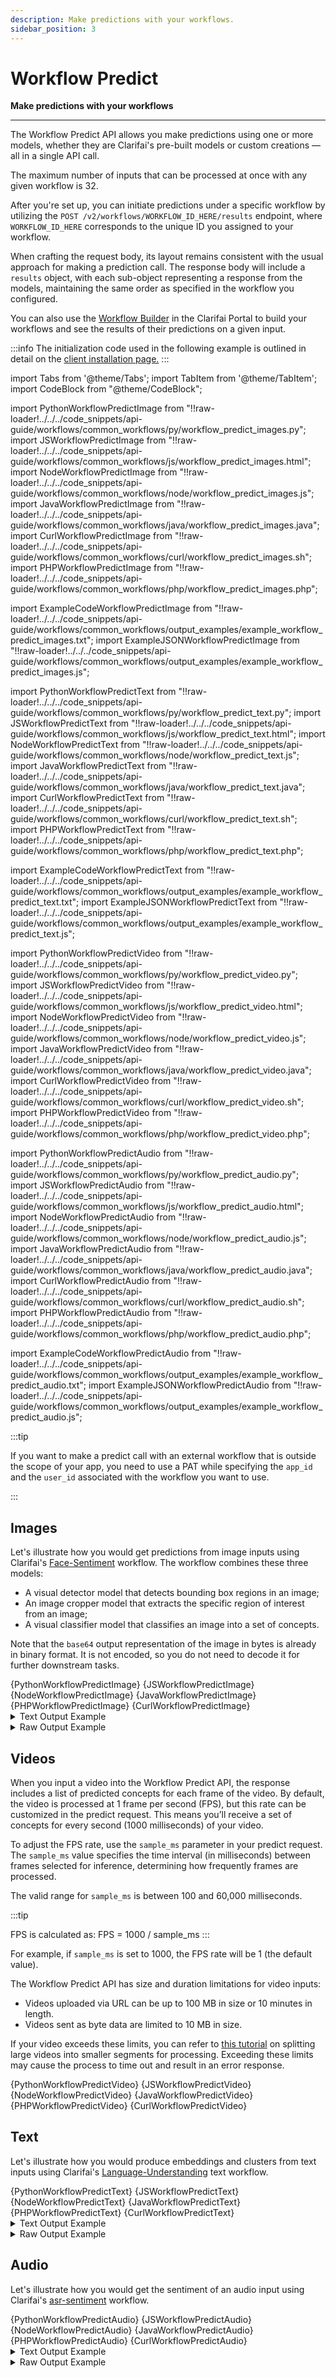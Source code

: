 ```yaml
---
description: Make predictions with your workflows.
sidebar_position: 3
---
```


# Workflow Predict

**Make predictions with your workflows**
<hr />

The Workflow Predict API allows you make predictions using one or more models, whether they are Clarifai's pre-built models or custom creations — all in a single API call.

The maximum number of inputs that can be processed at once with any given workflow is 32.

After you're set up, you can initiate predictions under a specific workflow by utilizing the `POST /v2/workflows/WORKFLOW_ID_HERE/results` endpoint, where `WORKFLOW_ID_HERE` corresponds to the unique ID you assigned to your workflow.

When crafting the request body, its layout remains consistent with the usual approach for making a prediction call. The response body will include a `results` object, with each sub-object representing a response from the models, maintaining the same order as specified in the workflow you configured.

You can also use the [Workflow Builder](https://docs.clarifai.com/portal-guide/workflows/working-with-workflows) in the Clarifai Portal to build your workflows and see the results of their predictions on a given input.

:::info
The initialization code used in the following example is outlined in detail on the [client installation page.](https://docs.clarifai.com/api-guide/api-overview/api-clients/#client-installation-instructions)
:::

import Tabs from '@theme/Tabs';
import TabItem from '@theme/TabItem';
import CodeBlock from "@theme/CodeBlock";

import PythonWorkflowPredictImage from "!!raw-loader!../../../code_snippets/api-guide/workflows/common_workflows/py/workflow_predict_images.py";
import JSWorkflowPredictImage from "!!raw-loader!../../../code_snippets/api-guide/workflows/common_workflows/js/workflow_predict_images.html";
import NodeWorkflowPredictImage from "!!raw-loader!../../../code_snippets/api-guide/workflows/common_workflows/node/workflow_predict_images.js";
import JavaWorkflowPredictImage from "!!raw-loader!../../../code_snippets/api-guide/workflows/common_workflows/java/workflow_predict_images.java";
import CurlWorkflowPredictImage from "!!raw-loader!../../../code_snippets/api-guide/workflows/common_workflows/curl/workflow_predict_images.sh";
import PHPWorkflowPredictImage from "!!raw-loader!../../../code_snippets/api-guide/workflows/common_workflows/php/workflow_predict_images.php";

import ExampleCodeWorkflowPredictImage from "!!raw-loader!../../../code_snippets/api-guide/workflows/common_workflows/output_examples/example_workflow_predict_images.txt";
import ExampleJSONWorkflowPredictImage from "!!raw-loader!../../../code_snippets/api-guide/workflows/common_workflows/output_examples/example_workflow_predict_images.js";

import PythonWorkflowPredictText from "!!raw-loader!../../../code_snippets/api-guide/workflows/common_workflows/py/workflow_predict_text.py";
import JSWorkflowPredictText from "!!raw-loader!../../../code_snippets/api-guide/workflows/common_workflows/js/workflow_predict_text.html";
import NodeWorkflowPredictText from "!!raw-loader!../../../code_snippets/api-guide/workflows/common_workflows/node/workflow_predict_text.js";
import JavaWorkflowPredictText from "!!raw-loader!../../../code_snippets/api-guide/workflows/common_workflows/java/workflow_predict_text.java";
import CurlWorkflowPredictText from "!!raw-loader!../../../code_snippets/api-guide/workflows/common_workflows/curl/workflow_predict_text.sh";
import PHPWorkflowPredictText from "!!raw-loader!../../../code_snippets/api-guide/workflows/common_workflows/php/workflow_predict_text.php";

import ExampleCodeWorkflowPredictText from "!!raw-loader!../../../code_snippets/api-guide/workflows/common_workflows/output_examples/example_workflow_predict_text.txt";
import ExampleJSONWorkflowPredictText from "!!raw-loader!../../../code_snippets/api-guide/workflows/common_workflows/output_examples/example_workflow_predict_text.js";

import PythonWorkflowPredictVideo from "!!raw-loader!../../../code_snippets/api-guide/workflows/common_workflows/py/workflow_predict_video.py";
import JSWorkflowPredictVideo from "!!raw-loader!../../../code_snippets/api-guide/workflows/common_workflows/js/workflow_predict_video.html";
import NodeWorkflowPredictVideo from "!!raw-loader!../../../code_snippets/api-guide/workflows/common_workflows/node/workflow_predict_video.js";
import JavaWorkflowPredictVideo from "!!raw-loader!../../../code_snippets/api-guide/workflows/common_workflows/java/workflow_predict_video.java";
import CurlWorkflowPredictVideo from "!!raw-loader!../../../code_snippets/api-guide/workflows/common_workflows/curl/workflow_predict_video.sh";
import PHPWorkflowPredictVideo from "!!raw-loader!../../../code_snippets/api-guide/workflows/common_workflows/php/workflow_predict_video.php";

import PythonWorkflowPredictAudio from "!!raw-loader!../../../code_snippets/api-guide/workflows/common_workflows/py/workflow_predict_audio.py";
import JSWorkflowPredictAudio from "!!raw-loader!../../../code_snippets/api-guide/workflows/common_workflows/js/workflow_predict_audio.html";
import NodeWorkflowPredictAudio from "!!raw-loader!../../../code_snippets/api-guide/workflows/common_workflows/node/workflow_predict_audio.js";
import JavaWorkflowPredictAudio from "!!raw-loader!../../../code_snippets/api-guide/workflows/common_workflows/java/workflow_predict_audio.java";
import CurlWorkflowPredictAudio from "!!raw-loader!../../../code_snippets/api-guide/workflows/common_workflows/curl/workflow_predict_audio.sh";
import PHPWorkflowPredictAudio from "!!raw-loader!../../../code_snippets/api-guide/workflows/common_workflows/php/workflow_predict_audio.php";

import ExampleCodeWorkflowPredictAudio from "!!raw-loader!../../../code_snippets/api-guide/workflows/common_workflows/output_examples/example_workflow_predict_audio.txt";
import ExampleJSONWorkflowPredictAudio from "!!raw-loader!../../../code_snippets/api-guide/workflows/common_workflows/output_examples/example_workflow_predict_audio.js";

:::tip

If you want to make a predict call with an external workflow that is outside the scope of your app, you need to use a PAT while specifying the `app_id` and the `user_id` associated with the workflow you want to use. 

:::

## Images

Let's illustrate how you would get predictions from image inputs using Clarifai's [Face-Sentiment](https://clarifai.com/clarifai/main/workflows/Face-Sentiment) workflow. The workflow combines these three models: 

- A visual detector model that detects bounding box regions in an image;
- An image cropper model that extracts the specific region of interest from an image;
- A visual classifier model that classifies an image into a set of concepts.

Note that the `base64` output representation of the image in bytes is already in binary format. It is not encoded, so you do not need to decode it for further downstream tasks.

<Tabs>

<TabItem value="python" label="Python">
    <CodeBlock className="language-python">{PythonWorkflowPredictImage}</CodeBlock>
</TabItem>

<TabItem value="js_rest" label="JavaScript (REST)">
    <CodeBlock className="language-javascript">{JSWorkflowPredictImage}</CodeBlock>
</TabItem>

<TabItem value="nodejs" label="NodeJS">
    <CodeBlock className="language-javascript">{NodeWorkflowPredictImage}</CodeBlock>
</TabItem>

<TabItem value="java" label="Java">
    <CodeBlock className="language-java">{JavaWorkflowPredictImage}</CodeBlock>
</TabItem>

<TabItem value="php" label="PHP">
    <CodeBlock className="language-php">{PHPWorkflowPredictImage}</CodeBlock>
</TabItem>

<TabItem value="curl" label="cURL">
    <CodeBlock className="language-bash">{CurlWorkflowPredictImage}</CodeBlock>
</TabItem>

</Tabs>

<details>
  <summary>Text Output Example</summary>
    <CodeBlock className="language-text">{ExampleCodeWorkflowPredictImage}</CodeBlock>
</details>

<details>
  <summary>Raw Output Example</summary>
    <CodeBlock className="language-javascript">{ExampleJSONWorkflowPredictImage}</CodeBlock>
</details>

## Videos

When you input a video into the Workflow Predict API, the response includes a list of predicted concepts for each frame of the video. By default, the video is processed at 1 frame per second (FPS), but this rate can be customized in the predict request. This means you’ll receive a set of concepts for every second (1000 milliseconds) of your video.

To adjust the FPS rate, use the `sample_ms` parameter in your predict request. The `sample_ms` value specifies the time interval (in milliseconds) between frames selected for inference, determining how frequently frames are processed. 

The valid range for `sample_ms` is between 100 and 60,000 milliseconds.

:::tip 

FPS is calculated as: FPS = 1000 / sample_ms
:::

For example, if `sample_ms` is set to 1000, the FPS rate will be 1 (the default value).

The Workflow Predict API has size and duration limitations for video inputs:

- Videos uploaded via URL can be up to 100 MB in size or 10 minutes in length.
- Videos sent as byte data are limited to 10 MB in size.

If your video exceeds these limits, you can refer to [this tutorial](https://www.clarifai.com/blog/splitting-video-into-smaller-pieces) on splitting large videos into smaller segments for processing. Exceeding these limits may cause the process to time out and result in an error response.


<Tabs>

<TabItem value="python" label="Python">
    <CodeBlock className="language-python">{PythonWorkflowPredictVideo}</CodeBlock>
</TabItem>

<TabItem value="js_rest" label="JavaScript (REST)">
    <CodeBlock className="language-javascript">{JSWorkflowPredictVideo}</CodeBlock>
</TabItem>

<TabItem value="nodejs" label="NodeJS">
    <CodeBlock className="language-javascript">{NodeWorkflowPredictVideo}</CodeBlock>
</TabItem>

<TabItem value="java" label="Java">
    <CodeBlock className="language-java">{JavaWorkflowPredictVideo}</CodeBlock>
</TabItem>

<TabItem value="php" label="PHP">
    <CodeBlock className="language-php">{PHPWorkflowPredictVideo}</CodeBlock>
</TabItem>

<TabItem value="curl" label="cURL">
    <CodeBlock className="language-bash">{CurlWorkflowPredictVideo}</CodeBlock>
</TabItem>

</Tabs>

## Text

Let's illustrate how you would produce embeddings and clusters from text inputs using Clarifai's [Language-Understanding](https://clarifai.com/clarifai/main/workflows/Language-Understanding) text workflow.

<Tabs>

<TabItem value="python" label="Python">
    <CodeBlock className="language-python">{PythonWorkflowPredictText}</CodeBlock>
</TabItem>

<TabItem value="js_rest" label="JavaScript (REST)">
    <CodeBlock className="language-javascript">{JSWorkflowPredictText}</CodeBlock>
</TabItem>

<TabItem value="nodejs" label="NodeJS">
    <CodeBlock className="language-javascript">{NodeWorkflowPredictText}</CodeBlock>
</TabItem>

<TabItem value="java" label="Java">
    <CodeBlock className="language-java">{JavaWorkflowPredictText}</CodeBlock>
</TabItem>

<TabItem value="php" label="PHP">
    <CodeBlock className="language-php">{PHPWorkflowPredictText}</CodeBlock>
</TabItem>

<TabItem value="curl" label="cURL">
    <CodeBlock className="language-bash">{CurlWorkflowPredictText}</CodeBlock>
</TabItem>

</Tabs>

<details>
  <summary>Text Output Example</summary>
    <CodeBlock className="language-text">{ExampleCodeWorkflowPredictText}</CodeBlock>
</details>

<details>
  <summary>Raw Output Example</summary>
    <CodeBlock className="language-javascript">{ExampleJSONWorkflowPredictText}</CodeBlock>
</details>

## Audio

Let's illustrate how you would get the sentiment of an audio input using Clarifai's [asr-sentiment](https://clarifai.com/clarifai/main/workflows/asr-sentiment) workflow.

<Tabs>

<TabItem value="python" label="Python">
    <CodeBlock className="language-python">{PythonWorkflowPredictAudio}</CodeBlock>
</TabItem>

<TabItem value="js_rest" label="JavaScript (REST)">
    <CodeBlock className="language-javascript">{JSWorkflowPredictAudio}</CodeBlock>
</TabItem>

<TabItem value="nodejs" label="NodeJS">
    <CodeBlock className="language-javascript">{NodeWorkflowPredictAudio}</CodeBlock>
</TabItem>

<TabItem value="java" label="Java">
    <CodeBlock className="language-java">{JavaWorkflowPredictAudio}</CodeBlock>
</TabItem>

<TabItem value="php" label="PHP">
    <CodeBlock className="language-php">{PHPWorkflowPredictAudio}</CodeBlock>
</TabItem>

<TabItem value="curl" label="cURL">
    <CodeBlock className="language-bash">{CurlWorkflowPredictAudio}</CodeBlock>
</TabItem>

</Tabs>

<details>
  <summary>Text Output Example</summary>
    <CodeBlock className="language-text">{ExampleCodeWorkflowPredictAudio}</CodeBlock>
</details>

<details>
  <summary>Raw Output Example</summary>
    <CodeBlock className="language-javascript">{ExampleJSONWorkflowPredictAudio}</CodeBlock>
</details>